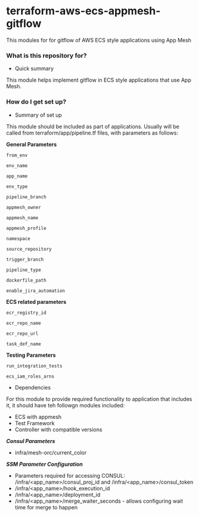 # terraform-aws-ecs-appmesh-gitflow

This modules for for gitflow of AWS ECS style applications using App Mesh

### What is this repository for? ###

* Quick summary

This module helps implement gitflow in ECS style applications that use App Mesh. 



### How do I get set up? ###

* Summary of set up

This module should be included as part of applications. Usually will be called from terraform/app/pipeline.tf files, with parameters as follows: 


**General Parameters**

`from_env`

`env_name`

`app_name`

`env_type`

`pipeline_branch`

`appmesh_owner`

`appmesh_name`

`appmesh_profile`

`namespace`

`source_repository`

`trigger_branch`

`pipeline_type`

`dockerfile_path`

`enable_jira_automation`


**ECS related parameters**


`ecr_registry_id`

`ecr_repo_name`

`ecr_repo_url`

`task_def_name`

**Testing Parameters**

`run_integration_tests`

`ecs_iam_roles_arns`

* Dependencies

For this module to provide required functionality to application that includes it, it should have teh followgn modules included: 


* ECS with appmesh
* Test Framework
* Controller
with compatible versions

***Consul Parameters***
 * infra/mesh-orc/current_color

***SSM Parameter Configuration***
  * Parameters required for accessing CONSUL: /infra/<app_name>/consul_proj_id and /infra/<app_name>/consul_token
  * /infra/<app_name>/hook_execution_id
  * /infra/<app_name>/deployment_id
  * /infra/<app_name>/merge_waiter_seconds - allows configuring wait time for merge to happen



